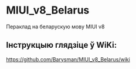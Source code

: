 # MIUI_v8_Belarus
Пераклад на беларускую мову MIUI v8
## Інструкцыю глядзіце ў WiKi:
https://github.com/Barysman/MIUI_v8_Belarus/wiki

